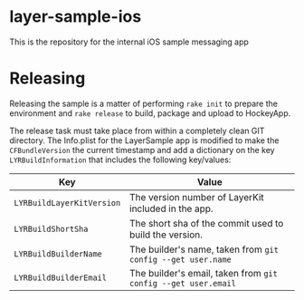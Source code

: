 layer-sample-ios
================

This is the repository for the internal iOS sample messaging app

Releasing
=========

Releasing the sample is a matter of performing `rake init` to prepare the environment and `rake release` to build, package and upload to HockeyApp. 

The release task must take place from within a completely clean GIT directory. The Info.plist for the LayerSample app is modified to make the `CFBundleVersion` the current timestamp and add a dictionary on the key `LYRBuildInformation` that includes the following key/values:

| Key                       | Value                                                          |
|---------------------------|----------------------------------------------------------------|
| `LYRBuildLayerKitVersion` | The version number of LayerKit included in the app.            |
| `LYRBuildShortSha`        | The short sha of the commit used to build the version.         |
| `LYRBuildBuilderName`     | The builder's name, taken from `git config --get user.name`    |
| `LYRBuildBuilderEmail`    | The builder's email, taken from `git config --get user.email`  |
